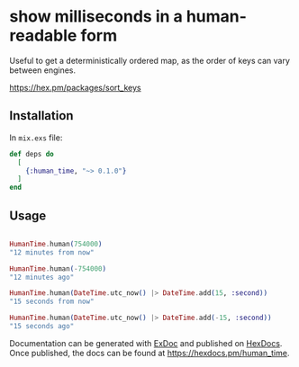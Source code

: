 # show milliseconds in a human-readable form

Useful to get a deterministically ordered map, as the order of keys can vary between engines.

https://hex.pm/packages/sort_keys


## Installation

 In `mix.exs` file:

```elixir
def deps do
  [
    {:human_time, "~> 0.1.0"}
  ]
end
```

## Usage

```elixir

HumanTime.human(754000)
"12 minutes from now"

HumanTime.human(-754000)
"12 minutes ago"

HumanTime.human(DateTime.utc_now() |> DateTime.add(15, :second))
"15 seconds from now"

HumanTime.human(DateTime.utc_now() |> DateTime.add(-15, :second))
"15 seconds ago"

```

Documentation can be generated with [ExDoc](https://github.com/elixir-lang/ex_doc)
and published on [HexDocs](https://hexdocs.pm). Once published, the docs can
be found at <https://hexdocs.pm/human_time>.

